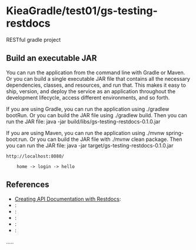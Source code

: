 KieaGradle/test01/gs-testing-restdocs
================================================

RESTful gradle project

Build an executable JAR
-----------------------
You can run the application from the command line with Gradle or Maven.
Or you can build a single executable JAR file that contains all the necessary dependencies,
classes, and resources, and run that.
This makes it easy to ship, version, and deploy the service as an application throughout
the development lifecycle, access different environments, and so forth.
  
If you are using Gradle, you can run the application using ./gradlew bootRun.
Or you can build the JAR file using ./gradlew build.
Then you can run the JAR file: java -jar build/libs/gs-testing-restdocs-0.1.0.jar
  
If you are using Maven, you can run the application using ./mvnw spring-boot:run.
Or you can build the JAR file with ./mvnw clean package. 
Then you can run the JAR file: java -jar target/gs-testing-restdocs-0.1.0.jar

```
http://localhost:8080/

	home -> login -> hello

```


References
----------
- [Creating API Documentation with Restdocs](https://spring.io/guides/gs/testing-restdocs/ "Creating API Documentation with Restdocs"):
- []( ""):
- []( ""):
- []( ""):
- []( ""):
- []( ""):

.....



